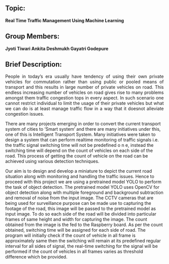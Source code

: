 ## Topic:
**Real Time Traffic Management Using Machine Learning**

## Group Members:
**Jyoti Tiwari
Ankita Deshmukh
Gayatri Godepure**

## Brief Description:

<p align="justify">
People in today’s era usually have tendency of using their own private vehicles for commutation rather than using public or pooled means of transport and this results in large
number of private vehicles on road. This endless increasing number of vehicles on road gives
rise to many problems amongst them traffic congestion tops in every aspect. In such scenario
one cannot restrict individual to limit the usage of their private vehicles but what we can
do is at least manage traffic flow in a way that it doesnot alleviate congestion issues.
                 

There are many projects emerging in order to convert the current transport system of
cities to ‘Smart system’ and there are many initiatives under this, one of this is Intelligent
Transport System. Many initiatives were taken to design a system that can perform realtime monitoring of traffic signals i.e. the traffic signal switching time will not be predefined
o n e, instead the switching time will depend on the count of vehicles on each side of the
road. This process of getting the count of vehicle on the road can be achieved using various
detection techniques.


Our aim is to design and develop a miniature to depict the current road situation along
with monitoring and handling the traffic issues. Hence to proceed with this project we are
using a pretrained model YOLO to perform the task of object detection. The pretrained
model YOLO uses OpenCV for object detection along with multiple foreground and background subtraction and removal of noise from the input image. The CCTV cameras that
are being used for surveillance purpose can be made use to capturing the footage of the
road, this image will be passed to the pretrained model as input image. To do so each side
of the road will be divided into particular frames of same height and width for capturing
the image. The count obtained from the image is the fed to the Raspberry board. As per
the count obtained, switching time will be assigned for each side of road. The program will
initially check if the count of vehicle in all frame is approximately same then the switching
will remain at its predefined regular interval for all sides of signal, the real-time switching for
the signal will be performed if the count of vehicles in all frames varies as threshold difference
which be provided.
  </p>

